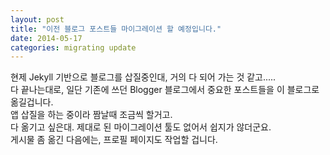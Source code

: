 ```yaml
---
layout: post
title: "이전 블로그 포스트들 마이그레이션 할 예정입니다."
date: 2014-05-17
categories: migrating update
---
```


현제 Jekyll 기반으로 블로그를 삽질중인대, 거의 다 되어 가는 것 같고.....<br>
다 끝나는대로, 일단 기존에 쓰던 Blogger 블로그에서 중요한 포스트들을 이 블로그로 옮길겁니다.<br>
앱 삽질을 하는 중이라 짬날때 조금씩 할거고.<br>
다 옮기고 싶은대. 제대로 된 마이그레이션 툴도 없어서 쉽지가 않더군요.<br>
게시물 좀 옮긴 다음에는, 프로필 페이지도 작업할 겁니다.
